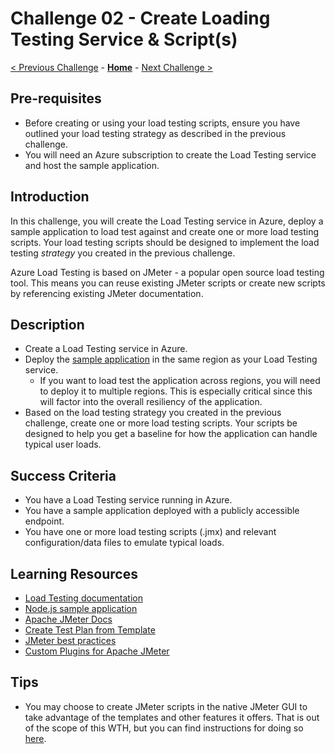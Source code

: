 # Challenge 02 - Create Loading Testing Service & Script(s)

[< Previous Challenge](./Challenge-01.md) - **[Home](../README.md)** - [Next Challenge >](./Challenge-03.md)

## Pre-requisites

- Before creating or using your load testing scripts, ensure you have outlined your load testing strategy as described in the previous challenge.
- You will need an Azure subscription to create the Load Testing service and host the sample application.

## Introduction

In this challenge, you will create the Load Testing service in Azure, deploy a sample application to load test against and create one or more load testing scripts. Your load testing scripts should be designed to implement the load testing *strategy* you created in the previous challenge. 

Azure Load Testing is based on JMeter - a popular open source load testing tool. This means you can reuse existing JMeter scripts or create new scripts by referencing existing JMeter documentation.

## Description

- Create a Load Testing service in Azure.
- Deploy the [sample application](https://docs.microsoft.com/en-us/azure/load-testing/tutorial-identify-bottlenecks-azure-portal#deploy-the-sample-app) in the same region as your Load Testing service.
    - If you want to load test the application across regions, you will need to deploy it to multiple regions. This is especially critical since this will factor into the overall resiliency of the application.
- Based on the load testing strategy you created in the previous challenge, create one or more load testing scripts. Your scripts be designed to help you get a baseline for how the application can handle typical user loads.

## Success Criteria

- You have a Load Testing service running in Azure.
- You have a sample application deployed with a publicly accessible endpoint.
- You have one or more load testing scripts (.jmx) and relevant configuration/data files to emulate typical loads.

## Learning Resources

- [Load Testing documentation](https://docs.microsoft.com/en-us/azure/load-testing/)
- [Node.js sample application](https://docs.microsoft.com/en-us/azure/load-testing/tutorial-identify-bottlenecks-azure-portal#deploy-the-sample-app)
- [Apache JMeter Docs](https://jmeter.apache.org/index.html)
- [Create Test Plan from Template](https://jmeter.apache.org/usermanual/get-started.html#template)
- [JMeter best practices](https://jmeter.apache.org/usermanual/best-practices.html)
- [Custom Plugins for Apache JMeter](https://jmeter-plugins.org/)

## Tips
- You may choose to create JMeter scripts in the native JMeter GUI to take advantage of the templates and other features it offers. That is out of the scope of this WTH, but you can find instructions for doing so [here](https://jmeter.apache.org/usermanual/get-started.html#install).
